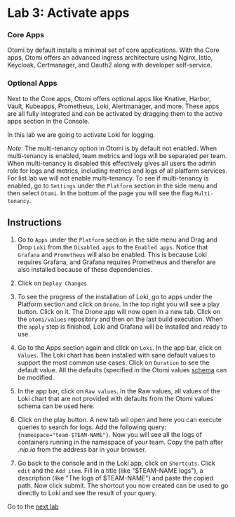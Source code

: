 # Lab 3: Activate apps

### Core Apps

Otomi by default installs a minimal set of core applications. With the Core apps, Otomi offers an advanced ingress architecture using Nginx, Istio, Keycloak, Certmanager, and Oauth2 along with developer self-service. 

### Optional Apps

Next to the Core apps, Otomi offers optional apps like Knative, Harbor, Vault, Kubeapps, Prometheus, Loki, Alertmanager, and more. These apps are all fully integrated and can be activated by dragging them to the active apps section in the Console.

In this lab we are going to activate Loki for logging. 

*Note*: The multi-tenancy option in Otomi is by default not enabled. When multi-tenancy is enabled, team metrics and logs will be separated per team. When multi-tenancy is disabled this effectively gives all users the admin role for logs and metrics, including metrics and logs of all platform services. For list lab we will not enable multi-tenancy. To see if multi-tenancy is enabled, go to `Settings` under the `Platform` section in the side menu and then select `Otomi`. In the bottom of the page you will see the flag `Multi-tenancy`.

## Instructions

1. Go to `Apps` under the `Platform` section in the side menu and Drag and Drop `Loki` from the `Disabled apps` to the `Enabled apps`. Notice that `Grafana` and `Prometheus` will also be enabled. This is because Loki requires Grafana, and Grafana requires Prometheus and therefor are also installed because of these dependencies.

2. Click on `Deploy Changes`

3. To see the progress of the installation of Loki, go to apps under the Platform section and click on `Drone`. In the top right you will see a play button. Click on it. The Drone app will now open in a new tab. Click on the `otomi/values` repository and then on the last build execution. When the `apply` step is finished, Loki and Grafana will be installed and ready to use.

4. Go to the Apps section again and click on `Loki`. In the app bar, click on `Values`. The Loki chart has been installed with sane default values to support the most common use cases. Click on `Duration` to see the default value. All the defaults (specified in the Otomi values [schema](https://github.com/redkubes/otomi-core/blob/master/values-schema.yaml) can be modified.

5. In the app bar, click on `Raw values`. In the Raw values, all values of the Loki chart that are not provided with defaults from the Otomi values schema can be used here.

6. Click on the play button. A new tab wil open and here you can execute queries to search for logs. Add the following query: `{namespace="team-$TEAM-NAME"}`. Now you will see all the logs of containers running in the namespace of your team. Copy the path after *.nip.io* from the address bar in your browser.

7. Go back to the console and in the Loki app, click on `Shortcuts`. Click `edit` and the `Add item`. Fill in a title (like "$TEAM-NAME logs"), a description (like "The logs of $TEAM-NAME") and paste the copied path. Now click submit. The shortcut you now created can be used to go directly to Loki and see the result of your query.

Go to the [next lab](../04-knative/README.md)

